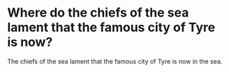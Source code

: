 # Where do the chiefs of the sea lament that the famous city of Tyre is now?

The chiefs of the sea lament that the famous city of Tyre is now in the sea.

